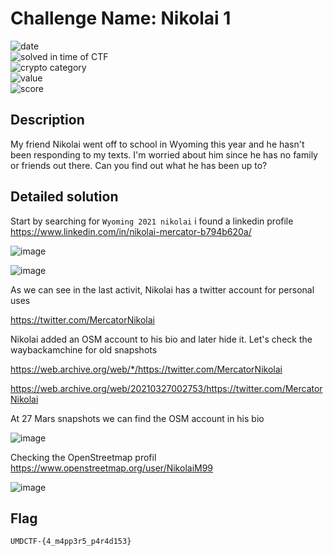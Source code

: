 # Challenge Name: Nikolai 1





![date](https://img.shields.io/badge/date-17.04.2021-brightgreen.svg)  
![solved in time of CTF](https://img.shields.io/badge/solved-in%20time%20of%20CTF-brightgreen.svg)   
![crypto category](https://img.shields.io/badge/category-OSINT-blueviolet.svg)   
![value](https://img.shields.io/badge/value-200-blue.svg)  
![score](https://img.shields.io/badge/score-4/10-ff69b4.svg)


## Description

My friend Nikolai went off to school in Wyoming this year and he hasn't been responding to my texts. I'm worried about him since he has no family or friends out there. Can you find out what he has been up to?

## Detailed solution

Start by searching for ```Wyoming 2021 nikolai``` i found a linkedin profile https://www.linkedin.com/in/nikolai-mercator-b794b620a/

![image](https://user-images.githubusercontent.com/72421091/115179144-2df40b00-a0c2-11eb-89ca-6836ef852cb3.png)

![image](https://user-images.githubusercontent.com/72421091/115179198-4ebc6080-a0c2-11eb-9341-1098d3ed59b5.png)

As we can see in the last activit, Nikolai has a twitter account for personal uses 

https://twitter.com/MercatorNikolai

Nikolai added an OSM account to his bio and later hide it. Let's check the waybackamchine for old snapshots 

https://web.archive.org/web/*/https://twitter.com/MercatorNikolai

https://web.archive.org/web/20210327002753/https://twitter.com/MercatorNikolai 

At 27 Mars snapshots we can find the OSM account in his bio 

![image](https://user-images.githubusercontent.com/72421091/115179724-8081f700-a0c3-11eb-9d06-bede7789d2c1.png)

Checking the OpenStreetmap profil https://www.openstreetmap.org/user/NikolaiM99  

![image](https://user-images.githubusercontent.com/72421091/115179803-adcea500-a0c3-11eb-9bf7-5a9c4739cdd2.png)






## Flag

```
UMDCTF-{4_m4pp3r5_p4r4d153}
```
